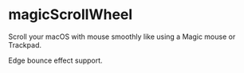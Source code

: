 magicScrollWheel
==

Scroll your macOS with mouse smoothly like using a Magic mouse or Trackpad. 

Edge bounce effect support.


[](./docs/assets)